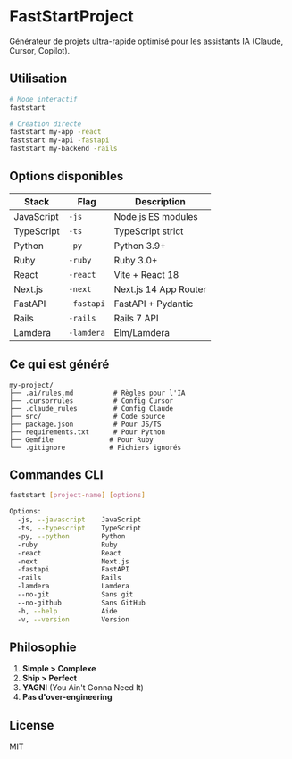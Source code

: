 # FastStartProject

Générateur de projets ultra-rapide optimisé pour les assistants IA (Claude, Cursor, Copilot).

## Utilisation

```bash
# Mode interactif
faststart

# Création directe
faststart my-app -react
faststart my-api -fastapi
faststart my-backend -rails
```

## Options disponibles

| Stack | Flag | Description |
|-------|------|-------------|
| JavaScript | `-js` | Node.js ES modules |
| TypeScript | `-ts` | TypeScript strict |
| Python | `-py` | Python 3.9+ |
| Ruby | `-ruby` | Ruby 3.0+ |
| React | `-react` | Vite + React 18 |
| Next.js | `-next` | Next.js 14 App Router |
| FastAPI | `-fastapi` | FastAPI + Pydantic |
| Rails | `-rails` | Rails 7 API |
| Lamdera | `-lamdera` | Elm/Lamdera |

## Ce qui est généré

```
my-project/
├── .ai/rules.md          # Règles pour l'IA
├── .cursorrules          # Config Cursor
├── .claude_rules         # Config Claude  
├── src/                  # Code source
├── package.json          # Pour JS/TS
├── requirements.txt      # Pour Python
├── Gemfile              # Pour Ruby
└── .gitignore           # Fichiers ignorés
```

## Commandes CLI

```bash
faststart [project-name] [options]

Options:
  -js, --javascript    JavaScript
  -ts, --typescript    TypeScript
  -py, --python        Python
  -ruby                Ruby
  -react               React
  -next                Next.js
  -fastapi             FastAPI
  -rails               Rails
  -lamdera             Lamdera
  --no-git             Sans git
  --no-github          Sans GitHub
  -h, --help           Aide
  -v, --version        Version
```

## Philosophie

1. **Simple > Complexe**
2. **Ship > Perfect**
3. **YAGNI** (You Ain't Gonna Need It)
4. **Pas d'over-engineering**

## License

MIT
